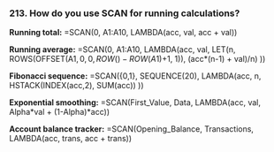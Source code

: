 ### 213. **How do you use SCAN for running calculations?**

**Running total:**
=SCAN(0, A1:A10, LAMBDA(acc, val, acc + val))

**Running average:**
=SCAN(0, A1:A10, LAMBDA(acc, val,
LET(n, ROWS(OFFSET(A$1, 0, 0, ROW()-ROW(A$1)+1, 1)), (acc*(n-1) + val)/n)
))

**Fibonacci sequence:**
=SCAN({0,1}, SEQUENCE(20), LAMBDA(acc, n,
HSTACK(INDEX(acc,2), SUM(acc))
))

**Exponential smoothing:**
=SCAN(First_Value, Data, LAMBDA(acc, val, Alpha*val + (1-Alpha)*acc))

**Account balance tracker:**
=SCAN(Opening_Balance, Transactions, LAMBDA(acc, trans, acc + trans))
